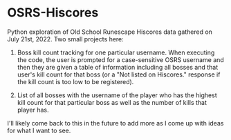 # OSRS-Hiscores

Python exploration of Old School Runescape Hiscores data gathered on July 21st, 2022. 
Two small projects here:

1. Boss kill count tracking for one particular username. When executing the code, the user is prompted for a case-sensitive OSRS username and then they are given a table of information including all bosses and that user's kill count for that boss (or a "Not listed on Hiscores." response if the kill count is too low to be registered).

2. List of all bosses with the username of the player who has the highest kill count for that particular boss as well as the number of kills that player has.

I'll likely come back to this in the future to add more as I come up with ideas for what I want to see. 
